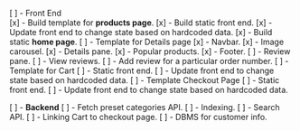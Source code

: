 [ ] - Front End    
    [x] - Build template for **products page**.
        [x] - Build static front end.
        [x] - Update front end to change state based on hardcoded data.
    [x] - Build static **home page**.
    [ ] - Template for Details page
        [x] - Navbar.
        [x] - Image carousel.
        [x] - Details pane.
        [x] - Popular products.
        [x] - Footer.
        [ ] - Review pane.
            [ ] - View reviews.
            [ ] - Add review for a particular order number.
    [ ] - Template for Cart
        [ ] - Static front end.
        [ ] - Update front end to change state based on hardcoded data.
    [ ] - Template Checkout Page
        [ ] - Static front end.
        [ ] - Update front end to change state based on hardcoded data.

[ ] - **Backend**
    [ ] - Fetch preset categories API.
    [ ] - Indexing.
    [ ] - Search API.
    [ ] - Linking Cart to checkout page.
    [ ] - DBMS for customer info.


